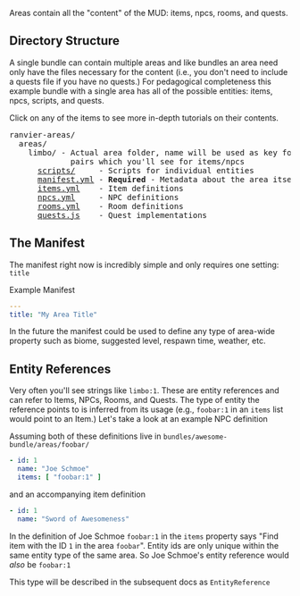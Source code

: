 Areas contain all the "content" of the MUD: items, npcs, rooms, and quests.

## Directory Structure

A single bundle can contain multiple areas and like bundles an area need only
have the files necessary for the content (i.e., you don't need to include a
quests file if you have no quests.) For pedagogical completeness this example
bundle with a single area has all of the possible entities: items, npcs,
scripts, and quests.

Click on any of the items to see more in-depth tutorials on their contents.

<pre>
ranvier-areas/
  areas/
    limbo/ - Actual area folder, name will be used as key for `area:id`
             pairs which you'll see for items/npcs
      <a href="scripting/">scripts/</a>     - Scripts for individual entities
      <a href="#the-manifest">manifest.yml</a> - <strong>Required</strong> - Metadata about the area itself
      <a href="items/">items.yml</a>    - Item definitions
      <a href="npcs/">npcs.yml</a>     - NPC definitions
      <a href="rooms/">rooms.yml</a>    - Room definitions
      <a href="quests/">quests.js</a>    - Quest implementations
</pre>

## The Manifest

The manifest right now is incredibly simple and only requires one setting: `title`

Example Manifest

``` yaml
---
title: "My Area Title"
```

In the future the manifest could be used to define any type of area-wide
property such as biome, suggested level, respawn time, weather, etc.


## Entity References

Very often you'll see strings like `limbo:1`. These are entity references and can refer to Items, NPCs, Rooms, and Quests. The type of entity the reference points to is inferred from its usage (e.g., `foobar:1` in an `items` list would point to an Item.) Let's take a look at an example NPC definition

Assuming both of these definitions live in `bundles/awesome-bundle/areas/foobar/`

``` yaml
- id: 1
  name: "Joe Schmoe"
  items: [ "foobar:1" ]
```

and an accompanying item definition

``` yaml
- id: 1
  name: "Sword of Awesomeness"
```

In the definition of Joe Schmoe `foobar:1` in the `items` property says "Find item with the ID `1` in the area `foobar`". Entity ids are only unique within the same entity type of the same area. So Joe Schmoe's entity reference would _also_ be `foobar:1`

This type will be described in the subsequent docs as `EntityReference`
